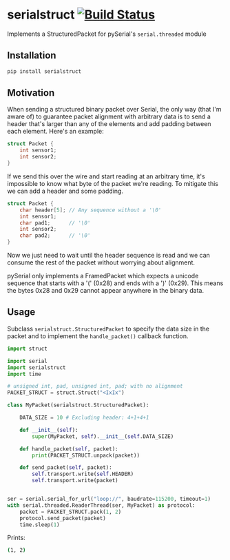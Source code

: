 # serialstruct [![Build Status](https://travis-ci.org/eoswald/serialstruct.svg?branch=master)](https://travis-ci.org/eoswald/serialstruct)
Implements a StructuredPacket for pySerial's `serial.threaded` module

## Installation
```bash
pip install serialstruct
```

## Motivation
When sending a structured binary packet over Serial, the only way (that I'm aware
of) to guarantee packet alignment with arbitrary data is to send a header that's
larger than any of the elements and add padding between each element. Here's an
example:

```c
struct Packet {
	int sensor1;
	int sensor2;
}
```

If we send this over the wire and start reading at an arbitrary time, it's
impossible to know what byte of the packet we're reading. To mitigate this we can
add a header and some padding.

```c
struct Packet {
	char header[5]; // Any sequence without a '\0'
	int sensor1;
	char pad1;      // '\0'
	int sensor2;
	char pad2;      // '\0'
}
```

Now we just need to wait until the header sequence is read and we can consume the
rest of the packet without worrying about alignment.

pySerial only implements a FramedPacket which expects a unicode sequence that
starts with a '(' (0x28) and ends with a ')' (0x29). This means the bytes 0x28 and
0x29 cannot appear anywhere in the binary data.

## Usage
Subclass `serialstruct.StructuredPacket` to specify the data size in the packet
and to implement the `handle_packet()` callback function.
```python
import struct

import serial
import serialstruct
import time

# unsigned int, pad, unsigned int, pad; with no alignment
PACKET_STRUCT = struct.Struct("<IxIx")

class MyPacket(serialstruct.StructuredPacket):

    DATA_SIZE = 10 # Excluding header: 4+1+4+1

    def __init__(self):
        super(MyPacket, self).__init__(self.DATA_SIZE)

    def handle_packet(self, packet):
        print(PACKET_STRUCT.unpack(packet))

    def send_packet(self, packet):
        self.transport.write(self.HEADER)
        self.transport.write(packet)


ser = serial.serial_for_url("loop://", baudrate=115200, timeout=1)
with serial.threaded.ReaderThread(ser, MyPacket) as protocol:
    packet = PACKET_STRUCT.pack(1, 2)
    protocol.send_packet(packet)
    time.sleep(1)
```

Prints:
```bash
(1, 2)
```
